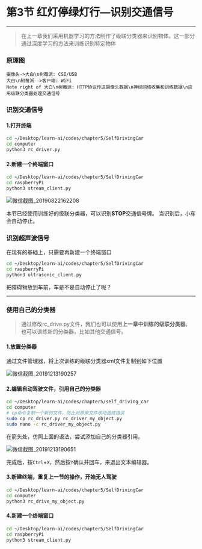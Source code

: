 
# 第3节 红灯停绿灯行—识别交通信号

---

>在上一章我们采用机器学习的方法制作了级联分类器来识别物体。这一部分通过深度学习的方法来训练识别特定物体

### 原理图

```sequence
摄像头->大白\n树莓派: CSI/USB
大白\n树莓派-->客户端: WiFi
Note right of 大白\n树莓派: HTTP协议传送摄像头数据\n神经网络收集和训练数据\n应用级联分类器处理交通信号
```

### 识别交通信号

#### 1.打开终端

```bash
cd ~/Desktop/learn-ai/codes/chapter5/SelfDrivingCar
cd computer
python3 rc_driver.py
```

#### 2.新建一个终端窗口

```bash
cd ~/Desktop/learn-ai/codes/chapter5/SelfDrivingCar
cd raspberryPi
python3 stream_client.py
```

![微信截图_20190822162208](https://md.hass.live/%E5%BE%AE%E4%BF%A1%E6%88%AA%E5%9B%BE_20190822162208.png)

本节已经使用训练好的级联分类器，可以识别**STOP**交通信号牌。
当识别后，小车会自动停止。

### 识别超声波信号

在现有的基础上，只需要再新建一个终端窗口

``` bash
cd ~/Desktop/learn-ai/codes/chapter5/SelfDrivingCar
cd raspberryPi
python3 ultrasonic_client.py
```

把障碍物放到车前，车是不是自动停止了呢？

---

### 使用自己的分类器

>通过修改rc_drive.py文件，我们也可以使用**上一章中训练的级联分类器**。也可以训练新的分类器，比如其他交通信号。

#### 1.放置分类器

通过文件管理器，将上次训练的级联分类器xml文件复制到如下位置

![微信截图_20191213190257](https://md.hass.live/%E5%BE%AE%E4%BF%A1%E6%88%AA%E5%9B%BE_20191213190257.png)

#### 2.编辑自动驾驶文件，引用自己的分类器

```bash
cd ~/Desktop/learn-ai/codes/chapter5/self_driving_car
cd computer
# cp命令复制一个新的文件，防止对原来文件改动造成错误
sudo cp rc_driver.py rc_driver_my_object.py
sudo nano -c rc_driver_my_object.py
```

在箭头处，仿照上面的语法，尝试添加自己的分类器引用。

![微信截图_20191213190651](https://md.hass.live/%E5%BE%AE%E4%BF%A1%E6%88%AA%E5%9B%BE_20191213190651.png)

完成后，按`Ctrl`+`X`，然后按`Y`确认并回车，来退出文本编辑器。

#### 3.新建终端，重复上一节的操作，开始无人驾驶

```bash
cd ~/Desktop/learn-ai/codes/chapter5/SelfDrivingCar
cd computer
python3 rc_drive_my_object.py
```

#### 4.新建一个终端窗口

```bash
cd ~/Desktop/learn-ai/codes/chapter5/SelfDrivingCar
cd raspberryPi
python3 stream_client.py
```
